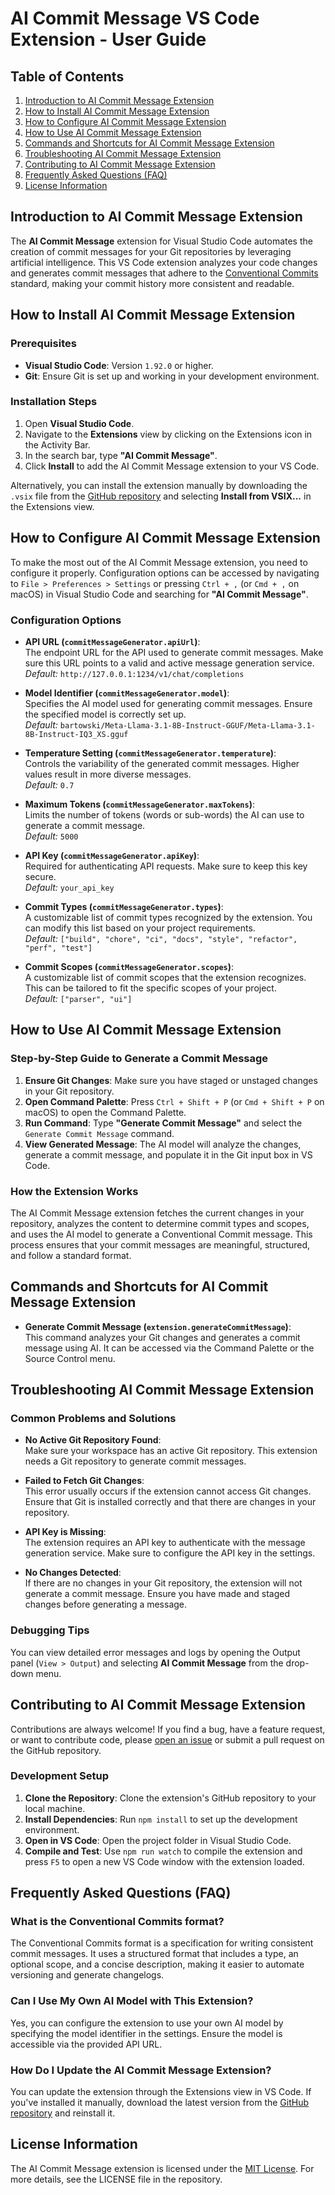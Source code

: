 # AI Commit Message VS Code Extension - User Guide

## Table of Contents

1. [Introduction to AI Commit Message Extension](#introduction-to-ai-commit-message-extension)
2. [How to Install AI Commit Message Extension](#how-to-install-ai-commit-message-extension)
3. [How to Configure AI Commit Message Extension](#how-to-configure-ai-commit-message-extension)
4. [How to Use AI Commit Message Extension](#how-to-use-ai-commit-message-extension)
5. [Commands and Shortcuts for AI Commit Message Extension](#commands-and-shortcuts-for-ai-commit-message-extension)
6. [Troubleshooting AI Commit Message Extension](#troubleshooting-ai-commit-message-extension)
7. [Contributing to AI Commit Message Extension](#contributing-to-ai-commit-message-extension)
8. [Frequently Asked Questions (FAQ)](#frequently-asked-questions-faq)
9. [License Information](#license-information)

## Introduction to AI Commit Message Extension

The **AI Commit Message** extension for Visual Studio Code automates the creation of commit messages for your Git repositories by leveraging artificial intelligence. This VS Code extension analyzes your code changes and generates commit messages that adhere to the [Conventional Commits](https://www.conventionalcommits.org/) standard, making your commit history more consistent and readable.

## How to Install AI Commit Message Extension

### Prerequisites

-   **Visual Studio Code**: Version `1.92.0` or higher.
-   **Git**: Ensure Git is set up and working in your development environment.

### Installation Steps

1. Open **Visual Studio Code**.
2. Navigate to the **Extensions** view by clicking on the Extensions icon in the Activity Bar.
3. In the search bar, type **"AI Commit Message"**.
4. Click **Install** to add the AI Commit Message extension to your VS Code.

Alternatively, you can install the extension manually by downloading the `.vsix` file from the [GitHub repository](#) and selecting **Install from VSIX...** in the Extensions view.

## How to Configure AI Commit Message Extension

To make the most out of the AI Commit Message extension, you need to configure it properly. Configuration options can be accessed by navigating to `File > Preferences > Settings` or pressing `Ctrl + ,` (or `Cmd + ,` on macOS) in Visual Studio Code and searching for **"AI Commit Message"**.

### Configuration Options

-   **API URL (`commitMessageGenerator.apiUrl`)**:  
    The endpoint URL for the API used to generate commit messages. Make sure this URL points to a valid and active message generation service.  
    _Default:_ `http://127.0.0.1:1234/v1/chat/completions`

-   **Model Identifier (`commitMessageGenerator.model`)**:  
    Specifies the AI model used for generating commit messages. Ensure the specified model is correctly set up.  
    _Default:_ `bartowski/Meta-Llama-3.1-8B-Instruct-GGUF/Meta-Llama-3.1-8B-Instruct-IQ3_XS.gguf`

-   **Temperature Setting (`commitMessageGenerator.temperature`)**:  
    Controls the variability of the generated commit messages. Higher values result in more diverse messages.  
    _Default:_ `0.7`

-   **Maximum Tokens (`commitMessageGenerator.maxTokens`)**:  
    Limits the number of tokens (words or sub-words) the AI can use to generate a commit message.  
    _Default:_ `5000`

-   **API Key (`commitMessageGenerator.apiKey`)**:  
    Required for authenticating API requests. Make sure to keep this key secure.  
    _Default:_ `your_api_key`

-   **Commit Types (`commitMessageGenerator.types`)**:  
    A customizable list of commit types recognized by the extension. You can modify this list based on your project requirements.  
    _Default:_ `["build", "chore", "ci", "docs", "style", "refactor", "perf", "test"]`

-   **Commit Scopes (`commitMessageGenerator.scopes`)**:  
    A customizable list of commit scopes that the extension recognizes. This can be tailored to fit the specific scopes of your project.  
    _Default:_ `["parser", "ui"]`

## How to Use AI Commit Message Extension

### Step-by-Step Guide to Generate a Commit Message

1. **Ensure Git Changes**: Make sure you have staged or unstaged changes in your Git repository.
2. **Open Command Palette**: Press `Ctrl + Shift + P` (or `Cmd + Shift + P` on macOS) to open the Command Palette.
3. **Run Command**: Type **"Generate Commit Message"** and select the `Generate Commit Message` command.
4. **View Generated Message**: The AI model will analyze the changes, generate a commit message, and populate it in the Git input box in VS Code.

### How the Extension Works

The AI Commit Message extension fetches the current changes in your repository, analyzes the content to determine commit types and scopes, and uses the AI model to generate a Conventional Commit message. This process ensures that your commit messages are meaningful, structured, and follow a standard format.

## Commands and Shortcuts for AI Commit Message Extension

-   **Generate Commit Message (`extension.generateCommitMessage`)**:  
    This command analyzes your Git changes and generates a commit message using AI. It can be accessed via the Command Palette or the Source Control menu.

## Troubleshooting AI Commit Message Extension

### Common Problems and Solutions

-   **No Active Git Repository Found**:  
    Make sure your workspace has an active Git repository. This extension needs a Git repository to generate commit messages.

-   **Failed to Fetch Git Changes**:  
    This error usually occurs if the extension cannot access Git changes. Ensure that Git is installed correctly and that there are changes in your repository.

-   **API Key is Missing**:  
    The extension requires an API key to authenticate with the message generation service. Make sure to configure the API key in the settings.

-   **No Changes Detected**:  
    If there are no changes in your Git repository, the extension will not generate a commit message. Ensure you have made and staged changes before generating a message.

### Debugging Tips

You can view detailed error messages and logs by opening the Output panel (`View > Output`) and selecting **AI Commit Message** from the drop-down menu.

## Contributing to AI Commit Message Extension

Contributions are always welcome! If you find a bug, have a feature request, or want to contribute code, please [open an issue](#) or submit a pull request on the GitHub repository.

### Development Setup

1. **Clone the Repository**: Clone the extension's GitHub repository to your local machine.
2. **Install Dependencies**: Run `npm install` to set up the development environment.
3. **Open in VS Code**: Open the project folder in Visual Studio Code.
4. **Compile and Test**: Use `npm run watch` to compile the extension and press `F5` to open a new VS Code window with the extension loaded.

## Frequently Asked Questions (FAQ)

### What is the Conventional Commits format?

The Conventional Commits format is a specification for writing consistent commit messages. It uses a structured format that includes a type, an optional scope, and a concise description, making it easier to automate versioning and generate changelogs.

### Can I Use My Own AI Model with This Extension?

Yes, you can configure the extension to use your own AI model by specifying the model identifier in the settings. Ensure the model is accessible via the provided API URL.

### How Do I Update the AI Commit Message Extension?

You can update the extension through the Extensions view in VS Code. If you've installed it manually, download the latest version from the [GitHub repository](#) and reinstall it.

## License Information

The AI Commit Message extension is licensed under the [MIT License](#). For more details, see the LICENSE file in the repository.
